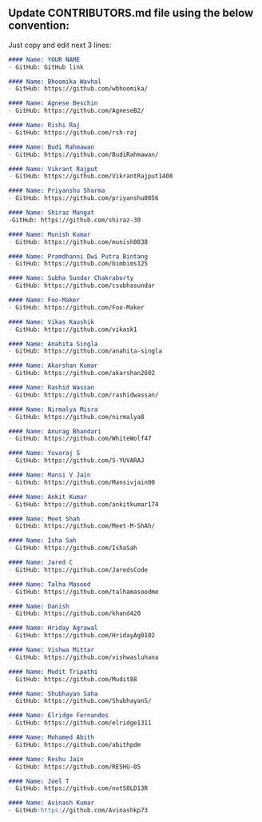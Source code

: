 ## Update CONTRIBUTORS.md file using the below convention:

Just copy and edit next 3 lines:
```markdown
#### Name: YOUR NAME
- GitHub: GitHub link
```

```markdown
#### Name: Bhoomika Wavhal 
- GitHub: https://github.com/wbhoomika/
```

```markdown
#### Name: Agnese Beschin
- GitHub: https://github.com/AgneseB2/
```

```markdown
#### Name: Rishi Raj
- GitHub: https://github.com/rsh-raj
```

```markdown
#### Name: Budi Rahmawan
- GitHub: https://github.com/BudiRahmawan/
```

```markdown
#### Name: Vikrant Rajput
- GitHub: https://github.com/VikrantRajput1408
```

```markdown
#### Name: Priyanshu Sharma
- GitHub: https://github.com/priyanshu0056
```

```markdown
#### Name: Shiraz Mangat
-GitHub: https://github.com/shiraz-30
```

```markdown
#### Name: Munish Kumar
- GitHub: https://github.com/munish0838
```

```markdown
#### Name: Pramdhanni Dwi Putra Bintang
- GitHub: https://github.com/bimbims125
```

```markdown
#### Name: Subha Sundar Chakraborty
- GitHub: https://github.com/csubhasundar
```

```markdown
#### Name: Foo-Maker
- GitHub: https://github.com/Foo-Maker
```

```markdown
#### Name: Vikas Kaushik
- GitHub: https://github.com/vikask1
```

```markdown
#### Name: Anahita Singla
- GitHub: https://github.com/anahita-singla
```

```markdown
#### Name: Akarshan Kumar
- GitHub: https://github.com/akarshan2602
```

```markdown
#### Name: Rashid Wassan
- GitHub: https://github.com/rashidwassan/
```

```markdown
#### Name: Nirmalya Misra
- GitHub: https://github.com/nirmalya8
```

```markdown
#### Name: Anurag Bhandari
- GitHub: https://github.com/WhiteWolf47

```

```markdown
#### Name: Yuvaraj S
- GitHub: https://github.com/S-YUVARAJ
```

```markdown
#### Name: Mansi V Jain
- GitHub: https://github.com/Mansivjain00
```

```markdown
#### Name: Ankit Kumar
- GitHub: https://github.com/ankitkumar174
```

```markdown
#### Name: Meet Shah
- GitHub: https://github.com/Meet-M-ShAh/
```

```markdown
#### Name: Isha Sah
- GitHub: https://github.com/IshaSah
```

```markdown
#### Name: Jared C
- GitHub: https://github.com/JaredsCode
```

```markdown
#### Name: Talha Masood
- GitHub: https://github.com/talhamasoodme
```

```markdown
#### Name: Danish
- GitHub: https://github.com/khand420
```


```markdown
#### Name: Hriday Agrawal
- GitHub: https://github.com/HridayAg0102
```

```markdown
#### Name: Vishwa Mittar 
- GitHub: https://github.com/vishwasluhana
```


```markdown
#### Name: Mudit Tripathi 
- GitHub: https://github.com/Mudit88
```

```markdown
#### Name: Shubhayan Saha
- GitHub: https://github.com/ShubhayanS/
```

```markdown
#### Name: Elridge Fernandes
- GitHub: https://github.com/elridge1311
```


```markdown
#### Name: Mohamed Abith
- GitHub: https://github.com/abithpdm
```


```markdown
#### Name: Reshu Jain
- GitHub: https://github.com/RESHU-05
```

```markdown
#### Name: Joel T 
- GitHub: https://github.com/notS0LD13R
```

```markdown
#### Name: Avinash Kumar
- GitHub:https://github.com/Avinashkp73

```
